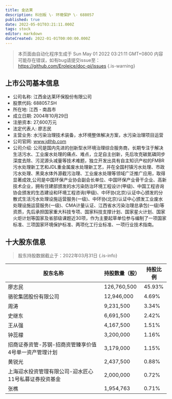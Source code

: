 ```yaml
---
title: 金达莱
description: 科创板 \- 环境保护 \- 688057
published: true
date: 2022-05-01T03:21:11.000Z
tags: stock
editor: markdown
dateCreated: 2022-01-01T00:00:00.000Z
---
```


> 本页面由自动化程序生成于 Sun May 01 2022 03:21:11 GMT+0800
> 内容可能存在错误，如有bug请提交issue至：https://github.com/Eroleice/doc-pi/issues
{.is-warning}

## 上市公司基本信息
- 公司名称: 江西金达莱环保股份有限公司
- 股票代码: 688057.SH
- 所在地: 江西 - 南昌市
- 成立日期: 2004年10月29日
- 注册资本: 27,600万元
- 法定代表人: 廖志民
- 主营业务: 水污染治理技术装备，水环境整体解决方案，水污染治理项目运营
- 公司官网: www.jdlhb.com
- 公司介绍: 公司是国内先进的创新型水环境治理综合服务商，长期专注于解决生活污水、工业废水处理的痛点、难点，立足自主创新，先后攻克碳氮磷同步深度去除、污泥源头减量等技术难题，独立开发出具有自主知识产权的FMBR污水处理新工艺和JDL重金属废水处理新工艺，并在全国村镇污水处理、市政污水处理、黑臭水体外源截污治理、工业废水处理等领域广泛推广应用，取得显著成效,公司是中国环保产业协会副会长单位、中国环保产业骨干企业、高新技术企业，拥有住建部颁发的水污染防治环境工程设计(甲级)、中国工程咨询协会颁发的生态建设和环境工程咨询(甲级)、中环协(北京)认证中心颁发的分散式生活污水处理设施运营服务(一级)、中环协(北京)认证中心颁发工业废水处理设施运营服务(一级)、CMA计量认证、江西省水污染治理总承包(一级)等资质，先后承担国家重大科技专项、国家科技支撑计划、国家星火计划、国家火炬计划等国家及省部级课题近30项，作为主要起草单位参与编制了一项国家标准、三项国家环境保护标准、两项化工行业标准、一项行业技术指南。


## 十大股东信息
> 股东持股数据截止于：2022年03月31日
{.is-info}

| 股东名称 | 持股数量（股） | 持股比例 |
| --- | --- | --- |
| 廖志民 | 126,760,500 | 45.93% |
| 骆驼集团股份有限公司 | 12,946,000 | 4.69% |
| 周涛 | 9,231,500 | 3.34% |
| 史继东 | 6,691,500 | 2.42% |
| 王从强 | 4,167,500 | 1.51% |
| 钟蕊檬 | 3,200,000 | 1.16% |
| 招商证券资管-苏钢-招商资管臻享价值4号单一资产管理计划 | 3,179,000 | 1.15% |
| 黄锐光 | 2,437,500 | 0.88% |
| 上海迎水投资管理有限公司-迎水匠心11号私募证券投资基金 | 2,000,000 | 0.72% |
| 张樵 | 1,954,763 | 0.71% |




